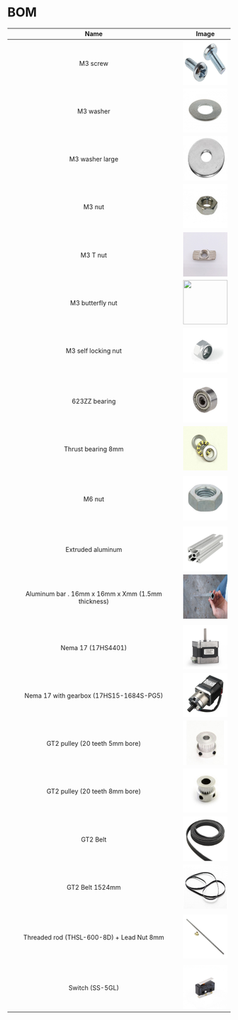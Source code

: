 # BOM

| Name | Image |
| :---: | --- |
| M3 screw | <a href="./m3_screw.jpg"><img src="./m3_screw.jpg" width="100" height="100"></a> | 
| M3 washer | <a href="./m3_washer.jpg"><img src="./m3_washer.jpg" width="100" height="100"></a> | 
| M3 washer large | <a href="./m3_washer_large.png"><img src="./m3_washer_large.png" width="100" height="100"></a> | 
| M3 nut | <a href="./m3_nut.jpg"><img src="./m3_nut.jpg" width="100" height="100"></a> | 
| M3 T nut | <a href="./m3_T_nut.jpg"><img src="./m3_T_nut.jpg" width="100" height="100"></a> | 
| M3 butterfly nut | <a href="./m3_butterfly_nut.jpg.jpg"><img src="./m3_butterfly_nut.jpg.jpg" width="100" height="100"></a> | 
| M3 self locking nut | <a href="./m3_self_locking_nut.jpg"><img src="./m3_self_locking_nut.jpg" width="100" height="100"></a> | 
| | | 
| 623ZZ bearing | <a href="./623ZZ_bearing.jpg"><img src="./623ZZ_bearing.jpg" width="100" height="100"></a> | 
| Thrust bearing 8mm | <a href="./thrust_bearing_8mm.jpg"><img src="./thrust_bearing_8mm.jpg" width="100" height="100"></a> | 
| | |
| M6 nut | <a href="./m6_nut.jpg"><img src="./m6_nut.jpg" width="100" height="100"></a> | 
| | | 
| Extruded aluminum | <a href="./m6_nut.jpg"><img src="./extruded_aluminum.jpg" width="100" height="100"></a> | 
| Aluminum bar . 16mm x 16mm x Xmm (1.5mm thickness) | <a href="./aluminum_bar.jpg"><img src="./aluminum_bar.jpg" width="100" height="100"></a> | 
| | | 
| Nema 17 (17HS4401) | <a href="./nema_17.jpg"><img src="./nema_17.jpg" width="100" height="100"></a> | 
| Nema 17 with gearbox (17HS15-1684S-PG5) | <a href="./nema_17_gearbox.jpg"><img src="./nema_17_gearbox.jpg" width="100" height="100"></a> | 
| GT2 pulley (20 teeth 5mm bore)| <a href="./GT2_pulley_5mm.jpg"><img src="./GT2_pulley_5mm.jpg" width="100" height="100"></a> | 
| GT2 pulley (20 teeth 8mm bore)| <a href="./GT2_pulley_8mm.jpg"><img src="./GT2_pulley_8mm.jpg" width="100" height="100"></a> | 
| GT2 Belt | <a href="./gt2_belt.jpg"><img src="./gt2_belt.jpg" width="100" height="100"></a> | 
| GT2 Belt 1524mm | <a href="./gt2_belt_1524.jpg"><img src="./gt2_belt_1524.jpg" width="100" height="100"></a> | 
| | |
| Threaded rod (THSL-600-8D) + Lead Nut 8mm | <a href="./lead_screw.jpg"><img src="./lead_screw.jpg" width="100" height="100"></a> |
| | |
| Switch (SS-5GL) | <a href="./SS_5GL.jpg"><img src="./SS_5GL.jpg" width="100" height="100"></a> | 


